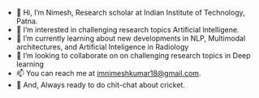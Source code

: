 - 👋  Hi, I’m Nimesh, Research scholar at Indian Institute of Technology, Patna.
- 👀  I’m interested in challenging research topics Artificial Intelligene.
- 🌱  I’m currently learning about new developments in NLP, Multimodal architectures, and Artificial Inteligence in Radiology
- 💞️  I’m looking to collaborate on on challenging research topics in Deep learning
- 📫  You can reach me at imnimeshkumar18@gmail.com.
- 👋  And, Always ready to do chit-chat about cricket.

<!---
NonlinearNimesh/NonlinearNimesh is a ✨ special ✨ repository because its `README.md` (this file) appears on your GitHub profile.
You can click the Preview link to take a look at your changes.
--->
